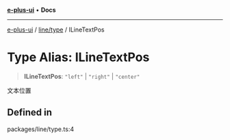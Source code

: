 [**e-plus-ui**](../../../README.md) • **Docs**

***

[e-plus-ui](../../../modules.md) / [line/type](../README.md) / ILineTextPos

# Type Alias: ILineTextPos

> **ILineTextPos**: `"left"` \| `"right"` \| `"center"`

文本位置

## Defined in

packages/line/type.ts:4
